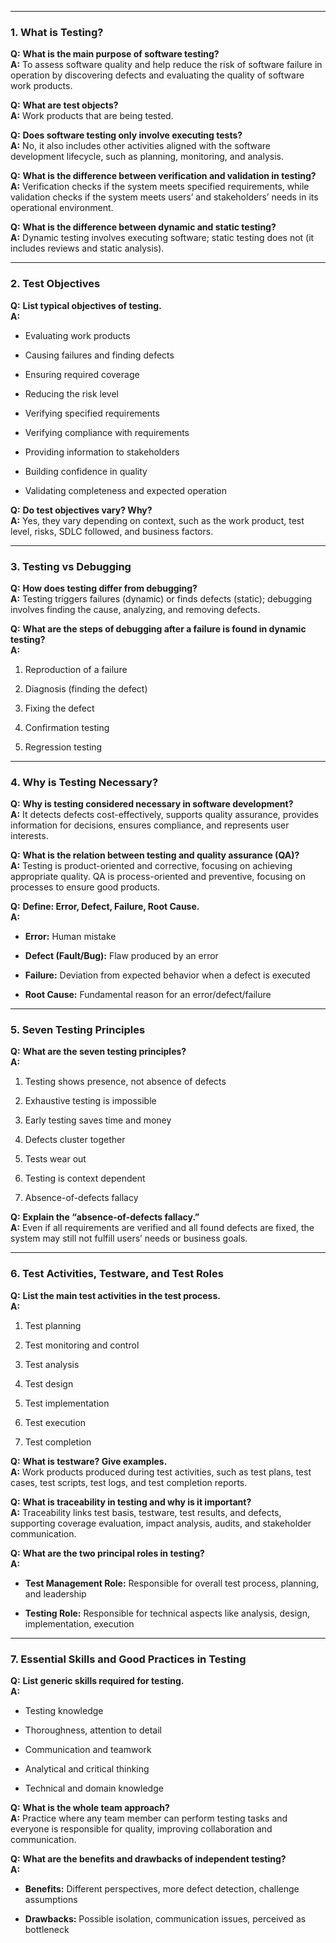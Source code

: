 ----------

### 1. What is Testing?

**Q:** **What is the main purpose of software testing?**  
**A:** To assess software quality and help reduce the risk of software failure in operation by discovering defects and evaluating the quality of software work products.

**Q:** **What are test objects?**  
**A:** Work products that are being tested.

**Q:** **Does software testing only involve executing tests?**  
**A:** No, it also includes other activities aligned with the software development lifecycle, such as planning, monitoring, and analysis.

**Q:** **What is the difference between verification and validation in testing?**  
**A:** Verification checks if the system meets specified requirements, while validation checks if the system meets users’ and stakeholders’ needs in its operational environment.

**Q:** **What is the difference between dynamic and static testing?**                                               
**A:** Dynamic testing involves executing software; static testing does not (it includes reviews and static analysis).

----------

### 2. Test Objectives

**Q:** **List typical objectives of testing.**  
**A:**

-   Evaluating work products
    
-   Causing failures and finding defects
    
-   Ensuring required coverage
    
-   Reducing the risk level
    
-   Verifying specified requirements
    
-   Verifying compliance with requirements
    
-   Providing information to stakeholders
    
-   Building confidence in quality
    
-   Validating completeness and expected operation
    

**Q:** **Do test objectives vary? Why?**  
**A:** Yes, they vary depending on context, such as the work product, test level, risks, SDLC followed, and business factors.

----------

### 3. Testing vs Debugging

**Q:** **How does testing differ from debugging?**  
**A:** Testing triggers failures (dynamic) or finds defects (static); debugging involves finding the cause, analyzing, and removing defects.

**Q:** **What are the steps of debugging after a failure is found in dynamic testing?**  
**A:**

1.  Reproduction of a failure
    
2.  Diagnosis (finding the defect)
    
3.  Fixing the defect
    
4.  Confirmation testing
    
5.  Regression testing
    

----------

### 4. Why is Testing Necessary?

**Q:** **Why is testing considered necessary in software development?**  
**A:** It detects defects cost-effectively, supports quality assurance, provides information for decisions, ensures compliance, and represents user interests.

**Q:** **What is the relation between testing and quality assurance (QA)?**  
**A:** Testing is product-oriented and corrective, focusing on achieving appropriate quality. QA is process-oriented and preventive, focusing on processes to ensure good products.

**Q:** **Define: Error, Defect, Failure, Root Cause.**  
**A:**

-   **Error:** Human mistake
    
-   **Defect (Fault/Bug):** Flaw produced by an error
    
-   **Failure:** Deviation from expected behavior when a defect is executed
    
-   **Root Cause:** Fundamental reason for an error/defect/failure
    

----------

### 5. Seven Testing Principles

**Q:** **What are the seven testing principles?**  
**A:**

1.  Testing shows presence, not absence of defects
    
2.  Exhaustive testing is impossible
    
3.  Early testing saves time and money
    
4.  Defects cluster together
    
5.  Tests wear out
    
6.  Testing is context dependent
    
7.  Absence-of-defects fallacy
    

**Q:** **Explain the “absence-of-defects fallacy.”**  
**A:** Even if all requirements are verified and all found defects are fixed, the system may still not fulfill users’ needs or business goals.

----------

### 6. Test Activities, Testware, and Test Roles

**Q:** **List the main test activities in the test process.**  
**A:**

1.  Test planning
    
2.  Test monitoring and control
    
3.  Test analysis
    
4.  Test design
    
5.  Test implementation
    
6.  Test execution
    
7.  Test completion
    

**Q:** **What is testware? Give examples.**  
**A:** Work products produced during test activities, such as test plans, test cases, test scripts, test logs, and test completion reports.

**Q:** **What is traceability in testing and why is it important?**  
**A:** Traceability links test basis, testware, test results, and defects, supporting coverage evaluation, impact analysis, audits, and stakeholder communication.

**Q:** **What are the two principal roles in testing?**  
**A:**

-   **Test Management Role:** Responsible for overall test process, planning, and leadership
    
-   **Testing Role:** Responsible for technical aspects like analysis, design, implementation, execution
    

----------

### 7. Essential Skills and Good Practices in Testing

**Q:** **List generic skills required for testing.**  
**A:**

-   Testing knowledge
    
-   Thoroughness, attention to detail
    
-   Communication and teamwork
    
-   Analytical and critical thinking
    
-   Technical and domain knowledge
    

**Q:** **What is the whole team approach?**  
**A:** Practice where any team member can perform testing tasks and everyone is responsible for quality, improving collaboration and communication.

**Q:** **What are the benefits and drawbacks of independent testing?**  
**A:**

-   **Benefits:** Different perspectives, more defect detection, challenge assumptions
    
-   **Drawbacks:** Possible isolation, communication issues, perceived as bottleneck
